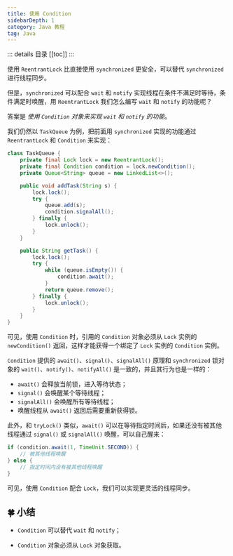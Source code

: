 ```yaml
---
title: 使用 Condition
sidebarDepth: 1
category: Java 教程
tag: Java
---
```


::: details 目录
[[toc]]
:::

使用 `ReentrantLock` 比直接使用 `synchronized` 更安全，可以替代 `synchronized` 进行线程同步。

但是，`synchronized` 可以配合 `wait` 和 `notify` 实现线程在条件不满足时等待，条件满足时唤醒，用 `ReentrantLock` 我们怎么编写 `wait` 和 `notify` 的功能呢？

答案是 _使用 `Condition` 对象来实现 `wait` 和 `notify` 的功能_。

我们仍然以 `TaskQueue` 为例，把前面用 `synchronized` 实现的功能通过 `ReentrantLock` 和 `Condition` 来实现：

```java {3,10,20}
class TaskQueue {
    private final Lock lock = new ReentrantLock();
    private final Condition condition = lock.newCondition();
    private Queue<String> queue = new LinkedList<>();

    public void addTask(String s) {
        lock.lock();
        try {
            queue.add(s);
            condition.signalAll();
        } finally {
            lock.unlock();
        }
    }

    public String getTask() {
        lock.lock();
        try {
            while (queue.isEmpty()) {
                condition.await();
            }
            return queue.remove();
        } finally {
            lock.unlock();
        }
    }
}
```

可见，使用 `Condition` 时，引用的 `Condition` 对象必须从 `Lock` 实例的 `newCondition()` 返回，这样才能获得一个绑定了 `Lock` 实例的 `Condition` 实例。

`Condition` 提供的 `await()`、`signal()`、`signalAll()` 原理和 `synchronized` 锁对象的 `wait()`、`notify()`、`notifyAll()` 是一致的，并且其行为也是一样的：

- `await()` 会释放当前锁，进入等待状态；
- `signal()` 会唤醒某个等待线程；
- `signalAll()` 会唤醒所有等待线程；
- 唤醒线程从 `await()` 返回后需要重新获得锁。

此外，和 `tryLock()` 类似，`await()` 可以在等待指定时间后，如果还没有被其他线程通过 `signal()` 或 `signalAll()` 唤醒，可以自己醒来：

```java
if (condition.await(1, TimeUnit.SECOND)) {
    // 被其他线程唤醒
} else {
    // 指定时间内没有被其他线程唤醒
}
```

可见，使用 `Condition` 配合 `Lock`，我们可以实现更灵活的线程同步。

## 🍀 小结

- `Condition` 可以替代 `wait` 和 `notify`；

- `Condition` 对象必须从 `Lock` 对象获取。
